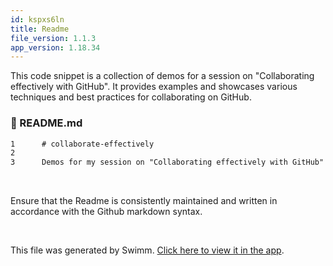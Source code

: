 ```yaml
---
id: kspxs6ln
title: Readme
file_version: 1.1.3
app_version: 1.18.34
---
```


This code snippet is a collection of demos for a session on "Collaborating effectively with GitHub". It provides examples and showcases various techniques and best practices for collaborating on GitHub.
<!-- NOTE-swimm-snippet: the lines below link your snippet to Swimm -->
### 📄 README.md
```markdown
1      # collaborate-effectively
2      
3      Demos for my session on "Collaborating effectively with GitHub"
```

<br/>

Ensure that the Readme is consistently maintained and written in accordance with the Github markdown syntax.

<br/>

This file was generated by Swimm. [Click here to view it in the app](https://app.swimm.io/repos/Z2l0aHViJTNBJTNBY29sbGFib3JhdGUtZWZmZWN0aXZlbHklM0ElM0F0aW0td2hpdGUtZXNyaQ==/docs/kspxs6ln).
